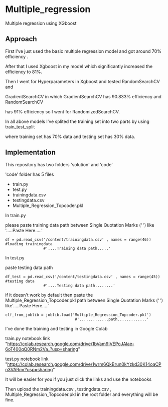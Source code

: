 # Multiple_regression
Multiple regression using XGboost 





## Approach
 

First I've just used the basic multiple regression model and got around 70% efficiency .

After that I used Xgboost in my model which significantly increased the efficiency to 81%.

Then I went for Hyperparameters in Xgboost and tested RandomSearchCV and 

GradientSearchCV in which GradientSearchCV has 90.833% efficiency  and RandomSearchCV

has 91% efficiency so I went for RandomizedSearchCV.

In all above models I've splited the training set into two parts by using train_test_split

where training set has 70% data and testing set has 30% data.
## Implementation      


This repository has two folders 'solution'  and 'code'

'code' folder has 5 files 

- train.py
- test.py
- trainingdata.csv
- testingdata.csv
- Multiple_Regression_Topcoder.pkl

In train.py 

please paste training data path between Single Quotation Marks (‘ ’) like  '.....Paste Here.....' 

```
df = pd.read_csv('/content/trainingdata.csv' , names = range(46))      #loading trainingdata          
                 #'....Training data path.....'

```
In test.py

paste testing data path
```
df_test = pd.read_csv('/content/testingdata.csv' , names = range(45))  #testing data
                 #'....Testing data path........' 
```

if it doesn't work by default then paste the  Multiple_Regression_Topcoder.pkl path between Single Quotation Marks (‘ ’) like'.....Paste Here.....'
```
clf_from_joblib = joblib.load('Multiple_Regression_Topcoder.pkl')  
                               #'.............path.............' 

```

I've done the training and testing in   Google Colab

train.py notebook link  "https://colab.research.google.com/drive/1bVam9IVEPoJAlae-6oT400qQ0RNm2Va_?usp=sharing"

test.py notebook link   "https://colab.research.google.com/drive/1wrm6QkBrun0kYzkd30K14oaCPn3VARmr?usp=sharing"

It will be easier for you if you just click the  links and use the notebooks

Then  upload the trainingdata.csv  ,   testingdata.csv   ,  Multiple_Regression_Topcoder.pkl in the root folder and everything will be fine.

